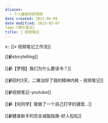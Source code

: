 ```yaml
---
aliases:
  - 个人最爱的好视频
date created: 2022-06-09
date modified: 2023-03-07
tags:[索引笔记]
title: ∑ 视频笔记
---
```


x:: [[» 视频笔记工作流]]

[[📹storytelling]]

[[📹【罗翔】我们为什么要读书？]]

[[📹回村3天，二舅治好了我的精神内耗 - 视频笔记]]

[[📹视频笔记-youtube]]

[[📹【何同学】我做了一个自己打字的键盘...]]

[[📹健身新手的完全减脂指南-好人松松]]

